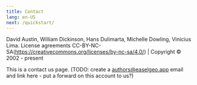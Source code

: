 ```yaml
---
title: Contact
lang: en-US
next: /quickstart/
---
```


David Austin, William Dickinson, Hans Dulimarta, Michelle Dowling, Vinicius Lima. License agreements CC-BY-NC-SA(https://creativecommons.org/licenses/by-nc-sa/4.0/) | Copyright © 2002 - present

This is a contact us page. (TODO: create a authors@easelgeo.app email and link here - put a forward on this account to us?)
